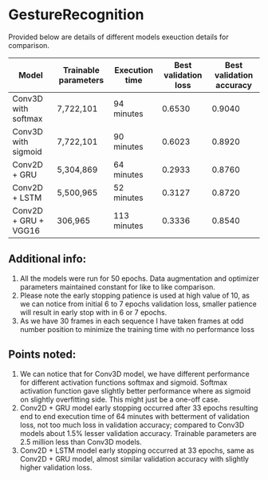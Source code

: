 # GestureRecognition

Provided below are details of different models exeuction details for comparison.


| Model                | Trainable parameters | Execution time | Best validation loss | Best validation accuracy |
|----------------------|----------------------|----------------|----------------------|--------------------------|
| Conv3D with softmax  | 7,722,101            | 94 minutes     | 0.6530               | 0.9040                   |
| Conv3D with sigmoid  | 7,722,101            | 90 minutes     | 0.6023               | 0.8920                   |
| Conv2D + GRU         | 5,304,869            | 64 minutes     | 0.2933               | 0.8760                   |
| Conv2D + LSTM        | 5,500,965            | 52 minutes     | 0.3127               | 0.8720                   |
| Conv2D + GRU + VGG16 |   306,965            | 113 minutes    | 0.3336               | 0.8540                   |


Additional info:
----------------
1. All the models were run for 50 epochs.  Data augmentation and optimizer parameters maintained constant for like to like comparison.
2. Please note the early stopping patience is used at high value of 10, as we can notice from initial 6 to 7 epochs validation loss, smaller patience will result in early stop with in 6 or 7 epochs.
3. As we have 30 frames in each sequence I have taken frames at odd number position to minimize the training time with no performance loss

Points noted:
-------------
1. We can notice that for Conv3D model, we have different performance for different activation functions softmax and sigmoid. Softmax activation function gave slightly better performance where as sigmoid on slightly overfitting side.  This might just be a one-off case.
2. Conv2D + GRU model early stopping occurred after 33 epochs resulting end to end execution time of 64 minutes with betterment of validation loss, not too much loss in validation accuracy; compared to Conv3D models about 1.5% lesser validation accuracy. Trainable parameters are 2.5 million less than Conv3D models.
3. Conv2D + LSTM model early stopping occurred at 33 epochs, same as Conv2D + GRU model, almost similar validation accuracy with slightly higher validation loss.
